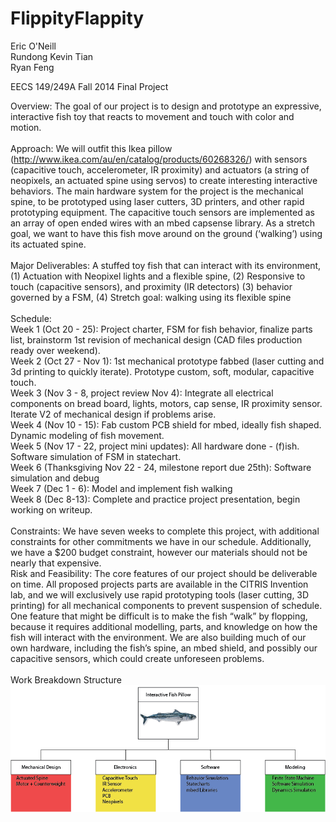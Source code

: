 FlippityFlappity
================

Eric O'Neill<br>
Rundong Kevin Tian<br>
Ryan Feng<br>

EECS 149/249A Fall 2014
Final Project

Overview: The goal of our project is to design and prototype an expressive, interactive fish toy that reacts to movement and touch with color and motion.  <br>
<br>
Approach: We will outfit this Ikea pillow (http://www.ikea.com/au/en/catalog/products/60268326/) with sensors (capacitive touch, accelerometer, IR proximity) and actuators (a string of neopixels, an actuated spine using servos) to create interesting interactive behaviors. The main hardware system for the project is the mechanical spine, to be prototyped using laser cutters, 3D printers, and other rapid prototyping equipment.  The capacitive touch sensors are implemented as an array of open ended wires with an mbed capsense library.  As a stretch goal, we want to have this fish move around on the ground (‘walking’) using its actuated spine. <br>
<br>
Major Deliverables: A stuffed toy fish that can interact with its environment, (1) Actuation with Neopixel lights and a flexible spine, (2) Responsive to touch (capacitive sensors), and proximity (IR detectors) (3) behavior governed by a FSM, (4) Stretch goal: walking using its flexible spine<br>
<br>
Schedule: <br>
Week 1 (Oct 20 - 25): Project charter, FSM for fish behavior, finalize parts list, brainstorm 1st revision of mechanical design (CAD files production ready over weekend).<br>
Week 2 (Oct 27 - Nov 1): 1st mechanical prototype fabbed (laser cutting and 3d printing to quickly iterate). Prototype custom, soft, modular, capacitive touch. <br>
Week 3 (Nov 3 - 8, project review Nov 4): Integrate all electrical components on bread board, lights, motors, cap sense, IR proximity sensor. Iterate V2 of mechanical design if problems arise. <br>
Week 4 (Nov 10 - 15): Fab custom PCB shield for mbed, ideally fish shaped. Dynamic modeling of fish movement. <br>
Week 5 (Nov 17 - 22, project mini updates): All hardware done - (f)ish.  Software simulation of FSM in statechart. <br>
Week 6 (Thanksgiving Nov 22 - 24, milestone report due 25th): Software simulation and debug<br>
Week 7 (Dec 1 - 6): Model and implement fish walking <br>
Week 8 (Dec 8-13): Complete and practice project presentation, begin working on writeup. <br>
<br>
Constraints:  We have seven weeks to complete this project, with additional constraints for other commitments we have in our schedule. Additionally, we have a $200 budget constraint, however our materials should not be nearly that expensive.<br>
Risk and Feasibility: The core features of our project should be deliverable on time. All proposed projects parts are available in the CITRIS Invention lab, and we will exclusively use rapid prototyping tools (laser cutting, 3D printing) for all mechanical components to prevent suspension of schedule. One feature that might be difficult is to make the fish “walk” by flopping, because it requires additional modelling, parts, and knowledge on how the fish will interact with the environment. We are also building much of our own hardware, including the fish’s spine, an mbed shield, and possibly our capacitive sensors, which could create unforeseen problems.<br>
<br>
Work Breakdown Structure
<img src="work breakdown structure.png" alt="WBS">
